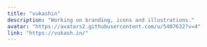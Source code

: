 ```yaml
---
title: "vukashin"
description: "Working on branding, icons and illustrations."
avatar: "https://avatars2.githubusercontent.com/u/5407632?v=4"
link: "https://vukash.in/"
---
```

